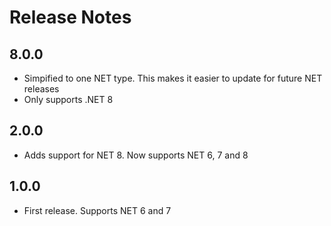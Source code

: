# Release Notes

## 8.0.0

- Simpified to one NET type. This makes it easier to update for future NET releases
- Only supports .NET 8

## 2.0.0

- Adds support for NET 8. Now supports NET 6, 7 and 8

## 1.0.0 

- First release. Supports NET 6 and 7